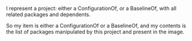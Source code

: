 I represent a project: either a ConfigurationOf, or a BaselineOf, with all related packages and dependents.

So my item is either a ConfigurationOf or a BaselineOf, and my contents is the list of packages manipulated by this project and present in the image.
